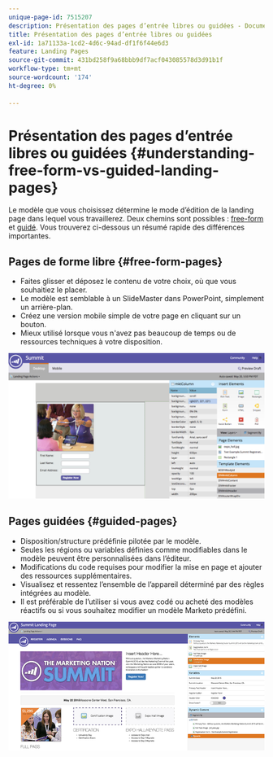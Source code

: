 ```yaml
---
unique-page-id: 7515207
description: Présentation des pages d’entrée libres ou guidées - Documents Marketo - Documentation du produit
title: Présentation des pages d’entrée libres ou guidées
exl-id: 1a71133a-1cd2-4d6c-94ad-df1f6f44e6d3
feature: Landing Pages
source-git-commit: 431bd258f9a68bbb9df7acf043085578d3d91b1f
workflow-type: tm+mt
source-wordcount: '174'
ht-degree: 0%

---
```


# Présentation des pages d’entrée libres ou guidées {#understanding-free-form-vs-guided-landing-pages}

Le modèle que vous choisissez détermine le mode d’édition de la landing page dans lequel vous travaillerez. Deux chemins sont possibles : [free-form](/help/marketo/product-docs/demand-generation/landing-pages/free-form-landing-pages/create-a-free-form-landing-page.md) et [guidé](/help/marketo/product-docs/demand-generation/landing-pages/guided-landing-pages/create-a-guided-landing-page.md). Vous trouverez ci-dessous un résumé rapide des différences importantes.

## Pages de forme libre {#free-form-pages}

* Faites glisser et déposez le contenu de votre choix, où que vous souhaitiez le placer.
* Le modèle est semblable à un SlideMaster dans PowerPoint, simplement un arrière-plan.
* Créez une version mobile simple de votre page en cliquant sur un bouton.
* Mieux utilisé lorsque vous n&#39;avez pas beaucoup de temps ou de ressources techniques à votre disposition.

![](assets/image2015-5-20-17-3a50-3a53.png)

## Pages guidées {#guided-pages}

* Disposition/structure prédéfinie pilotée par le modèle.
* Seules les régions ou variables définies comme modifiables dans le modèle peuvent être personnalisées dans l’éditeur.
* Modifications du code requises pour modifier la mise en page et ajouter des ressources supplémentaires.
* Visualisez et ressentez l’ensemble de l’appareil déterminé par des règles intégrées au modèle.
* Il est préférable de l’utiliser si vous avez codé ou acheté des modèles réactifs ou si vous souhaitez modifier un modèle Marketo prédéfini.

![](assets/two-1.png)
